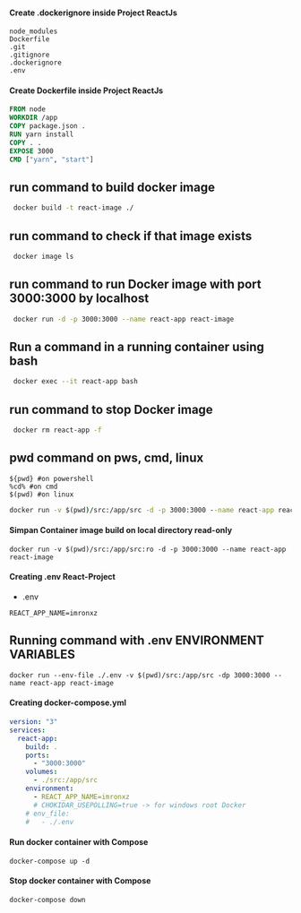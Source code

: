 #### Create .dockerignore inside Project ReactJs
```.dockerignore
node_modules
Dockerfile
.git
.gitignore
.dockerignore
.env
```
#### Create Dockerfile inside Project ReactJs
```Dockerfile
FROM node
WORKDIR /app
COPY package.json .
RUN yarn install 
COPY . .
EXPOSE 3000
CMD ["yarn", "start"]
```
## run command to build docker image
```zsh
 docker build -t react-image ./
```
## run command to check if that image exists
```zsh
 docker image ls
```
## run command to run Docker image with port 3000:3000 by localhost
```zsh
 docker run -d -p 3000:3000 --name react-app react-image
```
## Run a command in a running container using bash
```zsh
 docker exec --it react-app bash
```
## run command to stop Docker image
```zsh
 docker rm react-app -f
```
## pwd command on pws, cmd, linux
```command pwd
${pwd} #on powershell
%cd% #on cmd
$(pwd) #on linux
```
```cmd zsh linux
docker run -v $(pwd)/src:/app/src -d -p 3000:3000 --name react-app react-image
```

#### Simpan Container image build on local directory read-only
```
docker run -v $(pwd)/src:/app/src:ro -d -p 3000:3000 --name react-app react-image
```
#### Creating .env React-Project
- .env
```
REACT_APP_NAME=imronxz
```
## Running command with .env ENVIRONMENT VARIABLES
``` env run
docker run --env-file ./.env -v $(pwd)/src:/app/src -dp 3000:3000 --name react-app react-image
```
#### Creating docker-compose.yml
```yml
version: "3"
services:
  react-app: 
    build: .
    ports:
      - "3000:3000"
    volumes:
      - ./src:/app/src
    environment:
      - REACT_APP_NAME=imronxz
      # CHOKIDAR_USEPOLLING=true -> for windows root Docker
    # env_file:
    #   - ./.env
```
#### Run docker container with Compose
```
docker-compose up -d
```
#### Stop docker container with Compose
```
docker-compose down
```

